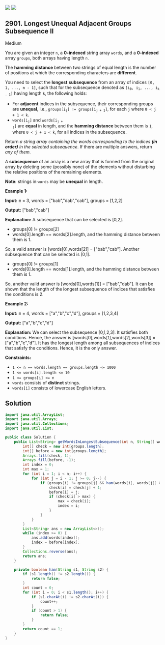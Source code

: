 [![](https://img.shields.io/github/stars/javadev/LeetCode-in-Java?label=Stars&style=flat-square)](https://github.com/javadev/LeetCode-in-Java)
[![](https://img.shields.io/github/forks/javadev/LeetCode-in-Java?label=Fork%20me%20on%20GitHub%20&style=flat-square)](https://github.com/javadev/LeetCode-in-Java/fork)

## 2901\. Longest Unequal Adjacent Groups Subsequence II

Medium

You are given an integer `n`, a **0-indexed** string array `words`, and a **0-indexed** array `groups`, both arrays having length `n`.

The **hamming distance** between two strings of equal length is the number of positions at which the corresponding characters are **different**.

You need to select the **longest** **subsequence** from an array of indices `[0, 1, ..., n - 1]`, such that for the subsequence denoted as <code>[i<sub>0</sub>, i<sub>1</sub>, ..., i<sub>k - 1</sub>]</code> having length `k`, the following holds:

*   For **adjacent** indices in the subsequence, their corresponding groups are **unequal**, i.e., <code>groups[i<sub>j</sub>] != groups[i<sub>j + 1</sub>]</code>, for each `j` where `0 < j + 1 < k`.
*   <code>words[i<sub>j</sub>]</code> and <code>words[i<sub>j + 1</sub>]</code> are **equal** in length, and the **hamming distance** between them is `1`, where `0 < j + 1 < k`, for all indices in the subsequence.

Return _a string array containing the words corresponding to the indices **(in order)** in the selected subsequence_. If there are multiple answers, return _any of them_.

A **subsequence** of an array is a new array that is formed from the original array by deleting some (possibly none) of the elements without disturbing the relative positions of the remaining elements.

**Note:** strings in `words` may be **unequal** in length.

**Example 1:**

**Input:** n = 3, words = ["bab","dab","cab"], groups = [1,2,2]

**Output:** ["bab","cab"]

**Explanation:** A subsequence that can be selected is [0,2]. 
- groups[0] != groups[2] 
- words[0].length == words[2].length, and the hamming distance between them is 1. 

So, a valid answer is [words[0],words[2]] = ["bab","cab"]. Another subsequence that can be selected is [0,1]. 
- groups[0] != groups[1] 
- words[0].length == words[1].length, and the hamming distance between them is 1. 

So, another valid answer is [words[0],words[1]] = ["bab","dab"]. It can be shown that the length of the longest subsequence of indices that satisfies the conditions is 2.

**Example 2:**

**Input:** n = 4, words = ["a","b","c","d"], groups = [1,2,3,4]

**Output:** ["a","b","c","d"]

**Explanation:** We can select the subsequence [0,1,2,3]. It satisfies both conditions. Hence, the answer is [words[0],words[1],words[2],words[3]] = ["a","b","c","d"]. It has the longest length among all subsequences of indices that satisfy the conditions. Hence, it is the only answer.

**Constraints:**

*   `1 <= n == words.length == groups.length <= 1000`
*   `1 <= words[i].length <= 10`
*   `1 <= groups[i] <= n`
*   `words` consists of **distinct** strings.
*   `words[i]` consists of lowercase English letters.

## Solution

```java
import java.util.ArrayList;
import java.util.Arrays;
import java.util.Collections;
import java.util.List;

public class Solution {
    public List<String> getWordsInLongestSubsequence(int n, String[] words, int[] groups) {
        int[] check = new int[groups.length];
        int[] before = new int[groups.length];
        Arrays.fill(check, 1);
        Arrays.fill(before, -1);
        int index = 0;
        int max = 1;
        for (int i = 1; i < n; i++) {
            for (int j = i - 1; j >= 0; j--) {
                if (groups[i] != groups[j] && ham(words[i], words[j]) && check[j] + 1 > check[i]) {
                    check[i] = check[j] + 1;
                    before[i] = j;
                    if (check[i] > max) {
                        max = check[i];
                        index = i;
                    }
                }
            }
        }
        List<String> ans = new ArrayList<>();
        while (index >= 0) {
            ans.add(words[index]);
            index = before[index];
        }
        Collections.reverse(ans);
        return ans;
    }

    private boolean ham(String s1, String s2) {
        if (s1.length() != s2.length()) {
            return false;
        }
        int count = 0;
        for (int i = 0; i < s1.length(); i++) {
            if (s1.charAt(i) != s2.charAt(i)) {
                count++;
            }
            if (count > 1) {
                return false;
            }
        }
        return count == 1;
    }
}
```